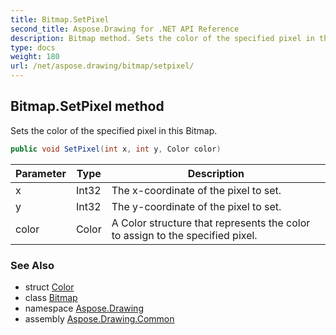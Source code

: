 ```yaml
---
title: Bitmap.SetPixel
second_title: Aspose.Drawing for .NET API Reference
description: Bitmap method. Sets the color of the specified pixel in this Bitmap
type: docs
weight: 180
url: /net/aspose.drawing/bitmap/setpixel/
---
```

## Bitmap.SetPixel method

Sets the color of the specified pixel in this Bitmap.

```csharp
public void SetPixel(int x, int y, Color color)
```

| Parameter | Type | Description |
| --- | --- | --- |
| x | Int32 | The x-coordinate of the pixel to set. |
| y | Int32 | The y-coordinate of the pixel to set. |
| color | Color | A Color structure that represents the color to assign to the specified pixel. |

### See Also

* struct [Color](../../color/)
* class [Bitmap](../)
* namespace [Aspose.Drawing](../../bitmap/)
* assembly [Aspose.Drawing.Common](../../../)


